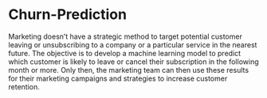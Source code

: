 # Churn-Prediction
 Marketing doesn’t have a strategic method to target potential customer leaving  or unsubscribing to a company or a particular service in the nearest future.
 The objective is to develop a machine learning model to predict which customer is likely to leave or cancel their subscription in the following month or more. Only then, the marketing team can then use these results for their marketing campaigns and strategies to increase  customer retention.
